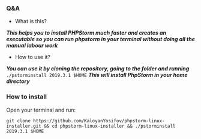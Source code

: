### Q&A
- What is this?

 ***This helps you to install PHPStorm much faster and creates an executable so you can run phpstorm in your terminal without doing all the manual labour work***

- How to use it?

***You can use it by cloning the repository, going to the folder and running*** `./pstorminstall 2019.3.1 $HOME` ***This will install PhpStorm in your home directory***

### How to install

Open your terminal and run:

`git clone https://github.com/KaloyanYosifov/phpstorm-linux-installer.git && cd phpstorm-linux-installer && ./pstorminstall 2019.3.1 $HOME` 